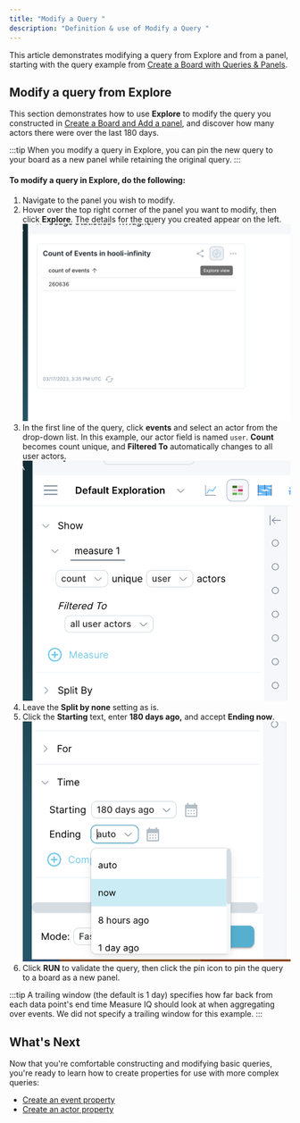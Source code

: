 ```yaml
---
title: "Modify a Query "
description: "Definition & use of Modify a Query "
---
```


This article demonstrates modifying a query from Explore and from a panel, starting with the query example from [Create a Board with Queries & Panels](./create-a-board-with-queries-and-panels).

## Modify a query from Explore

This section demonstrates how to use **Explore** to modify the query you constructed in [Create a Board and Add a panel](./create-a-board-with-queries-and-panels), and discover how many actors there were over the last 180 days.

:::tip
When you modify a query in Explore, you can pin the new query to your board as a new panel while retaining the original query.
:::

#### To modify a query in Explore, do the following:

1. Navigate to the panel you wish to modify.
2. Hover over the top right corner of the panel you want to modify, then click **Explore**. The details for the query you created appear on the left.![](./attachments/mouse%20over%20panel.png)
3. In the first line of the query, click **events** and select an actor from the drop-down list. In this example, our actor field is named `user`. **Count** becomes count unique, and **Filtered To** automatically changes to all user actors.![](./attachments/users.png)
4. Leave the **Split by none** setting as is.
5. Click the **Starting** text, enter **180 days ago,** and accept **Ending now**.![](./attachments/date%20change.png)
6. Click **RUN** to validate the query, then click the pin icon to pin the query to a board as a new panel.

:::tip
A trailing window (the default is 1 day) specifies how far back from each data point's end time Measure IQ should look at when aggregating over events. We did not specify a trailing window for this example.
:::

## What's Next

Now that you're comfortable constructing and modifying basic queries, you're ready to learn how to create properties for use with more complex queries:

- [Create an event property](./create-an-event-property)
- [Create an actor property](./create-an-actor-property)
